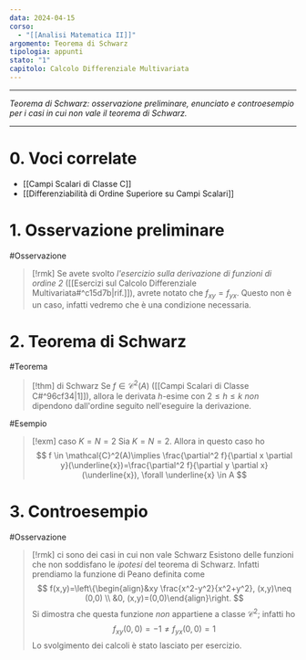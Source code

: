 ```yaml
---
data: 2024-04-15
corso:
  - "[[Analisi Matematica II]]"
argomento: Teorema di Schwarz
tipologia: appunti
stato: "1"
capitolo: Calcolo Differenziale Multivariata
---
```

- - -
*Teorema di Schwarz: osservazione preliminare, enunciato e controesempio per i casi in cui non vale il teorema di Schwarz.*
- - -
# 0. Voci correlate
- [[Campi Scalari di Classe C]]
- [[Differenziabilità di Ordine Superiore su Campi Scalari]]
# 1. Osservazione preliminare
#Osservazione 
> [!rmk]
> Se avete svolto *l'esercizio sulla derivazione di funzioni di ordine $2$* ([[Esercizi sul Calcolo Differenziale Multivariata#^c15d7b|rif.]]), avrete notato che $f_{xy}=f_{yx}$. Questo non è un caso, infatti vedremo che è una condizione necessaria.

# 2. Teorema di Schwarz
#Teorema 
> [!thm] di Schwarz
> Se $f \in \mathcal{C}^2(A)$ ([[Campi Scalari di Classe C#^96cf34|1]]), allora le derivata $h$-esime con $2\leq h \leq k$ *non* dipendono dall'ordine seguito nell'eseguire la derivazione.

#Esempio 
> [!exm] caso $K=N=2$
> Sia $K=N=2$. Allora in questo caso ho
> $$
> f \in \mathcal{C}^2(A)\implies \frac{\partial^2 f}{\partial x \partial y}(\underline{x})=\frac{\partial^2 f}{\partial y \partial x}(\underline{x}), \forall \underline{x} \in A
> $$

# 3. Controesempio
#Osservazione 
> [!rmk] ci sono dei casi in cui non vale Schwarz
> Esistono delle funzioni che non soddisfano le *ipotesi* del teorema di Schwarz. Infatti prendiamo la funzione di Peano definita come
> $$
> f(x,y)=\left\{\begin{align}&xy \frac{x^2-y^2}{x^2+y^2}, (x,y)\neq (0,0) \\ &0, (x,y)=(0,0)\end{align}\right.
> $$
> Si dimostra che questa funzione *non* appartiene a classe $\mathcal{C}^2$; infatti ho
> $$
> f_{xy}(0,0)=-1 \neq f_{yx}(0,0)=1
> $$
> Lo svolgimento dei calcoli è stato lasciato per esercizio.

